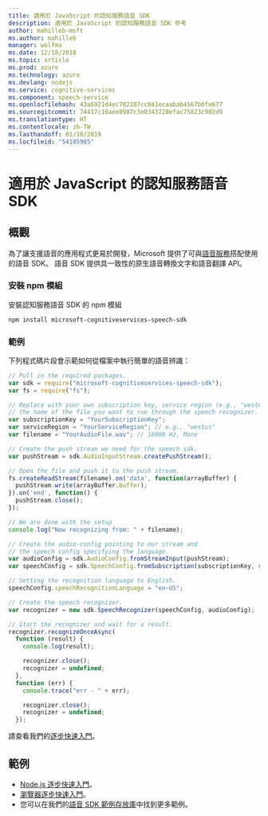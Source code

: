 ```yaml
---
title: 適用於 JavaScript 的認知服務語音 SDK
description: 適用於 JavaScript 的認知服務語音 SDK 參考
author: mahilleb-msft
ms.author: mahilleb
manager: wolfma
ms.date: 12/18/2018
ms.topic: article
ms.prod: azure
ms.technology: azure
ms.devlang: nodejs
ms.service: cognitive-services
ms.component: speech-service
ms.openlocfilehash: 43a6921d4ec782287cc041ecaabab4567b0fe677
ms.sourcegitcommit: 74417c10aee8987c3e0343728efac75823c902d9
ms.translationtype: HT
ms.contentlocale: zh-TW
ms.lasthandoff: 01/10/2019
ms.locfileid: "54185985"
---
```

# <a name="cognitive-services-speech-sdk-for-javascript"></a>適用於 JavaScript 的認知服務語音 SDK

## <a name="overview"></a>概觀

為了讓支援語音的應用程式更易於開發，Microsoft 提供了可與[語音服務](https://aka.ms/csspeech)搭配使用的語音 SDK。
語音 SDK 提供具一致性的原生語音轉換文字和語音翻譯 API。

### <a name="install-the-npm-module"></a>安裝 npm 模組

安裝認知服務語音 SDK 的 npm 模組

```bash
npm install microsoft-cognitiveservices-speech-sdk
```

### <a name="example"></a>範例 

下列程式碼片段會示範如何從檔案中執行簡單的語音辨識：

```javascript 
// Pull in the required packages.
var sdk = require("microsoft-cognitiveservices-speech-sdk");
var fs = require("fs");

// Replace with your own subscription key, service region (e.g., "westus"), and
// the name of the file you want to run through the speech recognizer.
var subscriptionKey = "YourSubscriptionKey";
var serviceRegion = "YourServiceRegion"; // e.g., "westus"
var filename = "YourAudioFile.wav"; // 16000 Hz, Mono

// Create the push stream we need for the speech sdk.
var pushStream = sdk.AudioInputStream.createPushStream();

// Open the file and push it to the push stream.
fs.createReadStream(filename).on('data', function(arrayBuffer) {
  pushStream.write(arrayBuffer.buffer);
}).on('end', function() {
  pushStream.close();
});

// We are done with the setup
console.log("Now recognizing from: " + filename);

// Create the audio-config pointing to our stream and
// the speech config specifying the language.
var audioConfig = sdk.AudioConfig.fromStreamInput(pushStream);
var speechConfig = sdk.SpeechConfig.fromSubscription(subscriptionKey, serviceRegion);

// Setting the recognition language to English.
speechConfig.speechRecognitionLanguage = "en-US";

// Create the speech recognizer.
var recognizer = new sdk.SpeechRecognizer(speechConfig, audioConfig);

// Start the recognizer and wait for a result.
recognizer.recognizeOnceAsync(
  function (result) {
    console.log(result);

    recognizer.close();
    recognizer = undefined;
  },
  function (err) {
    console.trace("err - " + err);

    recognizer.close();
    recognizer = undefined;
  });
``` 

請查看我們的[逐步快速入門](/azure/cognitive-services/speech-service/quickstart-js-node)。

## <a name="samples"></a>範例

* [Node.js 逐步快速入門](/azure/cognitive-services/speech-service/quickstart-js-node)。
* [瀏覽器逐步快速入門](/azure/cognitive-services/speech-service/quickstart-js-browser)。
* 您可以在我們的[語音 SDK 範例存放庫](https://aka.ms/csspeech/samples)中找到更多範例。
